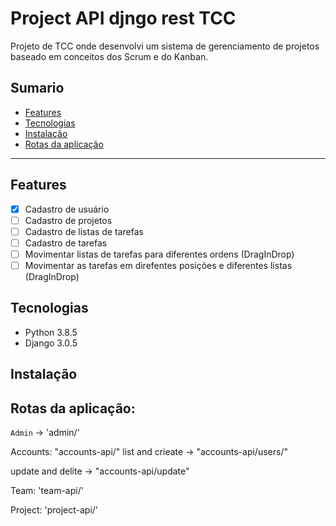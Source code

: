 # Project API djngo rest TCC

Projeto de TCC onde desenvolvi um sistema de gerenciamento de projetos baseado em conceitos dos Scrum e do Kanban. 


## **Sumario** <br>
* [Features](#Features)
* [Tecnologias](#Tecnologias)
* [Instalação](#Instalação)
* [Rotas da aplicação](#Rotas-da-aplicação)

<hr />

## Features

- [x] Cadastro de usuário
- [ ] Cadastro de projetos
- [ ] Cadastro de listas de tarefas
- [ ] Cadastro de tarefas 
- [ ] Movimentar listas de tarefas para diferentes ordens (DragInDrop)
- [ ] Movimentar as tarefas em direfentes posições e diferentes listas (DragInDrop)

## Tecnologias

* Python 3.8.5 <br>
* Django 3.0.5

## Instalação

## Rotas da aplicação:

`Admin` -> 'admin/'

Accounts:
"accounts-api/"
list and crieate -> "accounts-api/users/"

update and delite -> "accounts-api/update"

Team:
'team-api/'

Project:
'project-api/'
